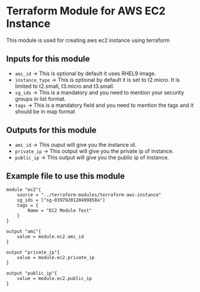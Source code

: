# Terraform Module for AWS EC2 Instance

This module is used for creating aws ec2 instance using terraform

## Inputs for this module

* `ami_id` -> This is optional by default it uses RHEL9 image.
* `instance_type` -> This is optional by default it is set to t2.micro. It is limited to t2.small, t3.micro and t3.small.
* `sg_ids` -> This is a mandatory and you need to mention your security groups in list format.
* `tags` -> This is a mandatory field and you need to mention the tags and it should be in map format

## Outputs for this module

* `ami_id` -> This ouput will give you the instance id.
* `private_ip` -> This output will give you the private ip of instance.
* `public_ip` -> This output will give you the public ip of instance.

## Example file to use this module

```
module "ec2"{
    source = "../terraform-modules/terraform-aws-instance"
    sg_ids = ["sg-0397920120499858a"]
    tags = {
        Name = "EC2 Module Test"
    }
}

output "ami"{
    value = module.ec2.ami_id
}

output "private_ip"{
    value = module.ec2.private_ip
}

output "public_ip"{
    value = module.ec2.public_ip
}
```